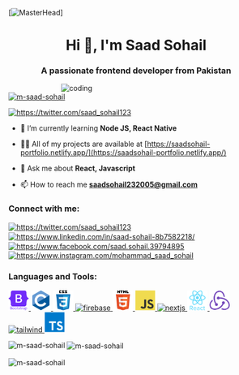 [![MasterHead](https://cdn.dribbble.com/users/926537/screenshots/4502924/python-2.gif)]
<h1 align="center">Hi 👋, I'm Saad Sohail</h1>
<h3 align="center">A passionate frontend developer from Pakistan</h3>
<img align="right" alt="coding" width="400" src="https://cdn.dribbble.com/users/1162077/screenshots/3848914/programmer.gif"/>
<p align="left"> <a href="https://github.com/ryo-ma/github-profile-trophy"><img src="https://github-profile-trophy.vercel.app/?username=m-saad-sohail" alt="m-saad-sohail" /></a> </p>

<p align="left"> <a href="https://twitter.com/https://twitter.com/saad_sohail123" target="blank"><img src="" alt="https://twitter.com/saad_sohail123" /></a> </p>

- 🌱 I’m currently learning **Node JS, React Native**

- 👨‍💻 All of my projects are available at [https://saadsohail-portfolio.netlify.app/](https://saadsohail-portfolio.netlify.app/)

- 💬 Ask me about **React, Javascript**

- 📫 How to reach me **saadsohail232005@gmail.com**

<h3 align="left">Connect with me:</h3>
<p align="left">
<a href="https://twitter.com/https://twitter.com/saad_sohail123" target="blank"><img align="center" src="https://raw.githubusercontent.com/rahuldkjain/github-profile-readme-generator/master/src/images/icons/Social/twitter.svg" alt="https://twitter.com/saad_sohail123" height="30" width="40" /></a>
<a href="https://linkedin.com/in/https://www.linkedin.com/in/saad-sohail-8b7582218/" target="blank"><img align="center" src="https://raw.githubusercontent.com/rahuldkjain/github-profile-readme-generator/master/src/images/icons/Social/linked-in-alt.svg" alt="https://www.linkedin.com/in/saad-sohail-8b7582218/" height="30" width="40" /></a>
<a href="https://fb.com/https://www.facebook.com/saad.sohail.39794895" target="blank"><img align="center" src="https://raw.githubusercontent.com/rahuldkjain/github-profile-readme-generator/master/src/images/icons/Social/facebook.svg" alt="https://www.facebook.com/saad.sohail.39794895" height="30" width="40" /></a>
<a href="https://instagram.com/https://www.instagram.com/mohammad_saad_sohail" target="blank"><img align="center" src="https://raw.githubusercontent.com/rahuldkjain/github-profile-readme-generator/master/src/images/icons/Social/instagram.svg" alt="https://www.instagram.com/mohammad_saad_sohail" height="30" width="40" /></a>
</p>

<h3 align="left">Languages and Tools:</h3>
<p align="left"> <a href="https://getbootstrap.com" target="_blank" rel="noreferrer"> <img src="https://raw.githubusercontent.com/devicons/devicon/master/icons/bootstrap/bootstrap-plain-wordmark.svg" alt="bootstrap" width="40" height="40"/> </a> <a href="https://www.cprogramming.com/" target="_blank" rel="noreferrer"> <img src="https://raw.githubusercontent.com/devicons/devicon/master/icons/c/c-original.svg" alt="c" width="40" height="40"/> </a> <a href="https://www.w3schools.com/css/" target="_blank" rel="noreferrer"> <img src="https://raw.githubusercontent.com/devicons/devicon/master/icons/css3/css3-original-wordmark.svg" alt="css3" width="40" height="40"/> </a> <a href="https://firebase.google.com/" target="_blank" rel="noreferrer"> <img src="https://www.vectorlogo.zone/logos/firebase/firebase-icon.svg" alt="firebase" width="40" height="40"/> </a> <a href="https://www.w3.org/html/" target="_blank" rel="noreferrer"> <img src="https://raw.githubusercontent.com/devicons/devicon/master/icons/html5/html5-original-wordmark.svg" alt="html5" width="40" height="40"/> </a> <a href="https://developer.mozilla.org/en-US/docs/Web/JavaScript" target="_blank" rel="noreferrer"> <img src="https://raw.githubusercontent.com/devicons/devicon/master/icons/javascript/javascript-original.svg" alt="javascript" width="40" height="40"/> </a> <a href="https://nextjs.org/" target="_blank" rel="noreferrer"> <img src="https://cdn.worldvectorlogo.com/logos/nextjs-2.svg" alt="nextjs" width="40" height="40"/> </a> <a href="https://reactjs.org/" target="_blank" rel="noreferrer"> <img src="https://raw.githubusercontent.com/devicons/devicon/master/icons/react/react-original-wordmark.svg" alt="react" width="40" height="40"/> </a> <a href="https://redux.js.org" target="_blank" rel="noreferrer"> <img src="https://raw.githubusercontent.com/devicons/devicon/master/icons/redux/redux-original.svg" alt="redux" width="40" height="40"/> </a> <a href="https://tailwindcss.com/" target="_blank" rel="noreferrer"> <img src="https://www.vectorlogo.zone/logos/tailwindcss/tailwindcss-icon.svg" alt="tailwind" width="40" height="40"/> </a> <a href="https://www.typescriptlang.org/" target="_blank" rel="noreferrer"> <img src="https://raw.githubusercontent.com/devicons/devicon/master/icons/typescript/typescript-original.svg" alt="typescript" width="40" height="40"/> </a> </p>

<p><img align="left" src="https://github-readme-stats.vercel.app/api/top-langs?username=m-saad-sohail&show_icons=true&locale=en&layout=compact" alt="m-saad-sohail" /></p>

<p>&nbsp;<img align="center" src="https://github-readme-stats.vercel.app/api?username=m-saad-sohail&show_icons=true&locale=en" alt="m-saad-sohail" /></p>

<p><img align="center" src="https://github-readme-streak-stats.herokuapp.com/?user=m-saad-sohail&" alt="m-saad-sohail" /></p>
